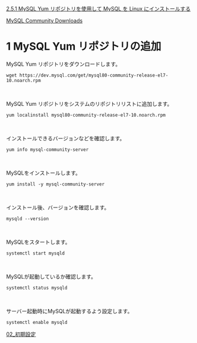 [2.5.1 MySQL Yum リポジトリを使用して MySQL を Linux にインストールする](https://dev.mysql.com/doc/refman/8.0/ja/linux-installation-yum-repo.html)

[MySQL Community Downloads](https://dev.mysql.com/downloads/repo/yum/)


# 1 MySQL Yum リポジトリの追加

MySQL Yum リポジトリをダウンロードします。

```
wget https://dev.mysql.com/get/mysql80-community-release-el7-10.noarch.rpm
```

<br>

MySQL Yum リポジトリをシステムのリポジトリリストに追加します。<br>


```
yum localinstall mysql80-community-release-el7-10.noarch.rpm
```

<br>

インストールできるバージョンなどを確認します。

```
yum info mysql-community-server
```

<br>

MySQLをインストールします。

```
yum install -y mysql-community-server
```

<br>

インストール後、バージョンを確認します。

```
mysqld --version
```

<br>


MySQLをスタートします。

```
systemctl start mysqld
```

<br>

MySQLが起動しているか確認します。

```
systemctl status mysqld
```

<br>

サーバー起動時にMySQLが起動するよう設定します。<br>


```
systemctl enable mysqld
```

[02_初期設定](https://github.com/koishi755/mysql/blob/main/02_%E5%88%9D%E6%9C%9F%E8%A8%AD%E5%AE%9A/readme.md)
